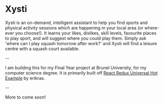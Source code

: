 # Xysti

Xysti is an on-demand, intelligent assistant to help you find sports and physical activity sessions which are happening in your local area (or where-ever you choose!). It learns your likes, dislikes, skill levels, favourite places to play sport, and will suggest where you could play them. Simply ask 'where can I play squash tomorrow after work?' and Xysti will find a leisure centre with a squash court available.

--

I am building this for my Final Year project at Brunel University, for my computer science degree. It is primarily built off [React Redux Universal Hot Example](https://github.com/erikras/react-redux-universal-hot-example) by erikras.

--

More to come soon!
